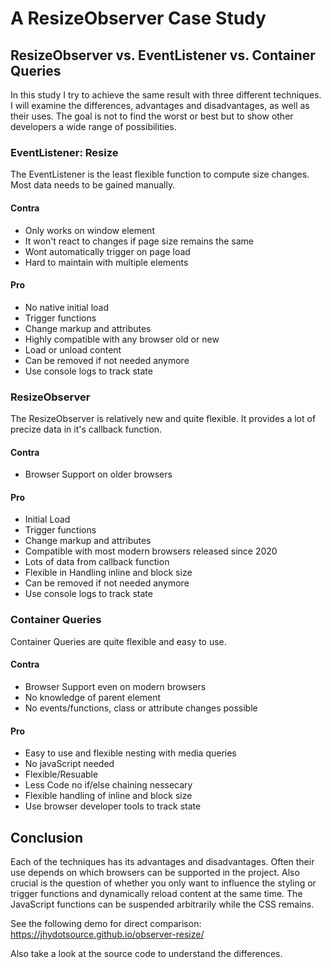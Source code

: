 # A ResizeObserver Case Study
## ResizeObserver vs. EventListener vs. Container Queries
In this study I try to achieve the same result with three different techniques.
I will examine the differences, advantages and disadvantages, as well as their uses.
The goal is not to find the worst or best but to show other developers a wide range of possibilities.

### EventListener: Resize
The EventListener is the least flexible function to compute size changes.
Most data needs to be gained manually.

#### Contra
- Only works on window element
- It won't react to changes if page size remains the same
- Wont automatically trigger on page load
- Hard to maintain with multiple elements

#### Pro
- No native initial load
- Trigger functions
- Change markup and attributes
- Highly compatible with any browser old or new
- Load or unload content
- Can be removed if not needed anymore
- Use console logs to track state

### ResizeObserver
The ResizeObserver is relatively new and quite flexible.
It provides a lot of precize data in it's callback function.

#### Contra
- Browser Support on older browsers

#### Pro
- Initial Load
- Trigger functions
- Change markup and attributes
- Compatible with most modern browsers released since 2020
- Lots of data from callback function
- Flexible in Handling inline and block size
- Can be removed if not needed anymore
- Use console logs to track state

### Container Queries
Container Queries are quite flexible and easy to use.

#### Contra
- Browser Support even on modern browsers
- No knowledge of parent element
- No events/functions, class or attribute changes possible

#### Pro
- Easy to use and flexible nesting with media queries
- No javaScript needed
- Flexible/Resuable
- Less Code no if/else chaining nessecary
- Flexible handling of inline and block size
- Use browser developer tools to track state

## Conclusion
Each of the techniques has its advantages and disadvantages. 
Often their use depends on which browsers can be supported in the project. 
Also crucial is the question of whether you only want to influence the styling or trigger functions and dynamically reload content at the same time.
The JavaScript functions can be suspended arbitrarily while the CSS remains.

See the following demo for direct comparison:
https://jhydotsource.github.io/observer-resize/

Also take a look at the source code to understand the differences.
